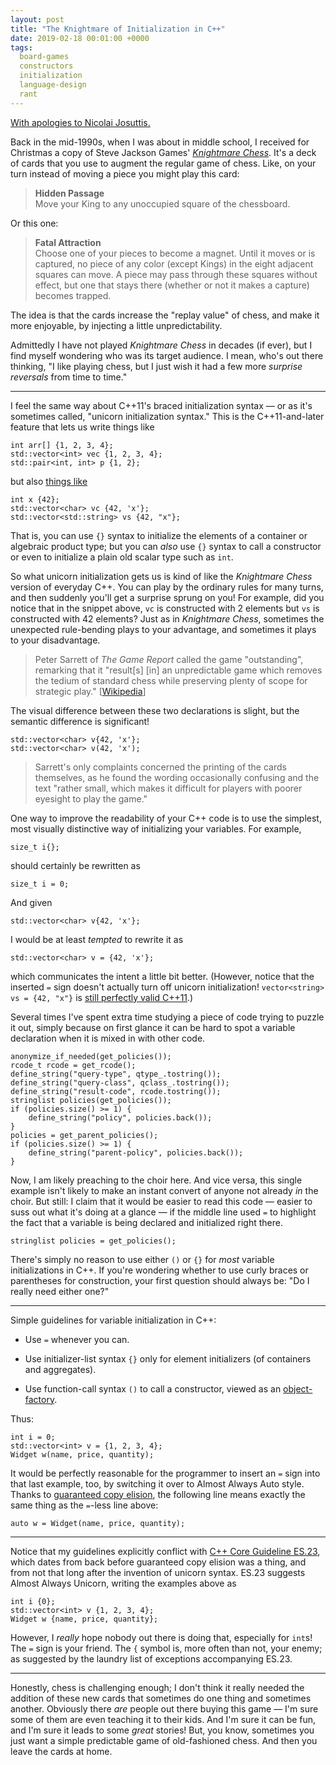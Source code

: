 ```yaml
---
layout: post
title: "The Knightmare of Initialization in C++"
date: 2019-02-18 00:01:00 +0000
tags:
  board-games
  constructors
  initialization
  language-design
  rant
---
```


[With apologies to Nicolai Josuttis.](https://www.youtube.com/watch?v=7DTlWPgX6zs)

Back in the mid-1990s, when I was about in middle school, I received for Christmas
a copy of Steve Jackson Games' [_Knightmare Chess_](https://amzn.to/2BD4vKw). It's
a deck of cards that you use to augment the regular game of chess. Like, on your turn
instead of moving a piece you might play this card:

> <b>Hidden Passage</b>  
> Move your King to any unoccupied square of the chessboard.

Or this one:

> <b>Fatal Attraction</b>  
> Choose one of your pieces to become a magnet.
> Until it moves or is captured, no piece of any color (except Kings)
> in the eight adjacent squares can move. A piece may pass through
> these squares without effect, but one that stays there (whether or
> not it makes a capture) becomes trapped.

The idea is that the cards increase the "replay value" of chess, and make it more
enjoyable, by injecting a little unpredictability.

Admittedly I have not played _Knightmare Chess_ in decades (if ever), but I find myself
wondering who was its target audience. I mean, who's out there thinking, "I like playing
chess, but I just wish it had a few more _surprise reversals_ from time to time."

----

I feel the same way about C++11's braced initialization syntax — or as it's sometimes
called, "unicorn initialization syntax." This is the C++11-and-later feature that lets us
write things like

    int arr[] {1, 2, 3, 4};
    std::vector<int> vec {1, 2, 3, 4};
    std::pair<int, int> p {1, 2};

but also [things like](https://wandbox.org/permlink/6a8p1C8fun5EOY00)

    int x {42};
    std::vector<char> vc {42, 'x'};
    std::vector<std::string> vs {42, "x"};

That is, you can use `{}` syntax to initialize the elements of a container or algebraic
product type; but you can _also_ use `{}` syntax to call a constructor or even to initialize
a plain old scalar type such as `int`.

So what unicorn initialization gets us is kind of like the _Knightmare Chess_ version of
everyday C++. You can play by the ordinary rules for many turns, and then suddenly you'll
get a surprise sprung on you! For example, did you notice that in the snippet above, `vc`
is constructed with 2 elements but `vs` is constructed with 42 elements? Just as in
_Knightmare Chess_, sometimes the unexpected rule-bending plays to your advantage, and
sometimes it plays to your disadvantage.

> Peter Sarrett of _The Game Report_ called the game "outstanding", remarking that it
> "result[s] [in] an unpredictable game which removes the tedium of standard chess while
> preserving plenty of scope for strategic play." [[Wikipedia](https://en.wikipedia.org/wiki/Knightmare_Chess)]

The visual difference between these two declarations is slight, but the semantic difference
is significant!

    std::vector<char> v{42, 'x'};
    std::vector<char> v(42, 'x');

> Sarrett's only complaints concerned the printing of the cards themselves, as he found
> the wording occasionally confusing and the text "rather small, which makes it difficult
> for players with poorer eyesight to play the game."

One way to improve the readability of your C++ code is to use the simplest, most visually
distinctive way of initializing your variables. For example,

    size_t i{};

should certainly be rewritten as

    size_t i = 0;

And given

    std::vector<char> v{42, 'x'};

I would be at least _tempted_ to rewrite it as

    std::vector<char> v = {42, 'x'};

which communicates the intent a little bit better. (However, notice that the inserted `=` sign
doesn't actually turn off unicorn initialization! `vector<string> vs = {42, "x"}` is [still
perfectly valid C++11](https://wandbox.org/permlink/WW5f8jBUynAXRxX8).)

Several times I've spent extra time studying a piece of code trying to puzzle it out,
simply because on first glance it can be hard to spot a variable declaration when it is mixed
in with other code.

    anonymize_if_needed(get_policies());
    rcode_t rcode = get_rcode();
    define_string("query-type", qtype_.tostring());
    define_string("query-class", qclass_.tostring());
    define_string("result-code", rcode.tostring());
    stringlist policies(get_policies());
    if (policies.size() >= 1) {
        define_string("policy", policies.back());
    }
    policies = get_parent_policies();
    if (policies.size() >= 1) {
        define_string("parent-policy", policies.back());
    }

Now, I am likely preaching to the choir here. And vice versa, this single example isn't
likely to make an instant convert of anyone not already _in_ the choir.
But still: I claim that it would be easier to read this code — easier to suss out what it's
doing at a glance — if the middle line used `=` to highlight the fact that a variable is
being declared and initialized right there.

    stringlist policies = get_policies();

There's simply no reason to use either `()` or `{}` for _most_ variable initializations in C++.
If you're wondering whether to use curly braces or parentheses for construction, your
first question should always be: "Do I really need either one?"

----

Simple guidelines for variable initialization in C++:

- Use `=` whenever you can.

- Use initializer-list syntax `{}` only for element initializers (of containers and aggregates).

- Use function-call syntax `()` to call a constructor, viewed as an [object-factory](/blog/2018/06/21/factory-vs-conversion/).

Thus:

    int i = 0;
    std::vector<int> v = {1, 2, 3, 4};
    Widget w(name, price, quantity);

It would be perfectly reasonable for the programmer to insert an `=` sign
into that last example, too, by switching it over to Almost Always Auto style. Thanks to
[guaranteed copy elision](https://blog.tartanllama.xyz/guaranteed-copy-elision/),
the following line means exactly the same thing as the `=`-less line above:

    auto w = Widget(name, price, quantity);

----

Notice that my guidelines explicitly conflict with
[C++ Core Guideline ES.23](https://github.com/isocpp/CppCoreGuidelines/blob/master/CppCoreGuidelines.md#Res-list),
which dates from back before guaranteed copy elision was a thing, and from not that long
after the invention of unicorn syntax. ES.23 suggests Almost Always Unicorn,
writing the examples above as

    int i {0};
    std::vector<int> v {1, 2, 3, 4};
    Widget w {name, price, quantity};

However, I _really_ hope nobody out there is doing that, especially for `int`s!
The `=` sign is your friend. The `{` symbol is, more often than not, your enemy;
as suggested by the laundry list of exceptions accompanying ES.23.

----

Honestly, chess is challenging enough; I don't think it really needed the addition of
these new cards that sometimes do one thing and sometimes another. Obviously there
_are_ people out there buying this game — I'm sure some of them are even teaching it to
their kids. And I'm sure it can be fun, and I'm sure it leads to some _great_
stories! But, you know, sometimes you just want a simple predictable game of
old-fashioned chess. And then you leave the cards at home.
